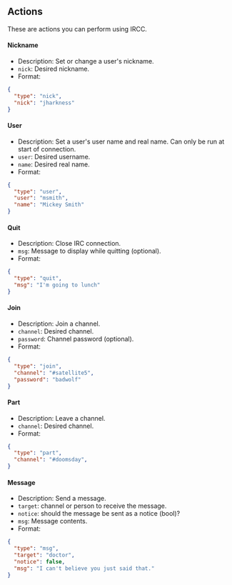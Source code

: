## Actions

These are actions you can perform using IRCC.

#### Nickname
- Description: Set or change a user's nickname.
- `nick`: Desired nickname.
- Format:

```json
{
  "type": "nick",
  "nick": "jharkness"
}
```

#### User
- Description: Set a user's user name and real name. Can only be run at start of connection.
- `user`: Desired username.
- `name`: Desired real name.
- Format:

```json
{
  "type": "user",
  "user": "msmith",
  "name": "Mickey Smith"
}
```

#### Quit
- Description: Close IRC connection.
- `msg`: Message to display while quitting (optional).
- Format:

```json
{
  "type": "quit",
  "msg": "I'm going to lunch"
}

```

#### Join
- Description: Join a channel.
- `channel`: Desired channel.
- `password`: Channel password (optional).
- Format:

```json
{
  "type": "join",
  "channel": "#satellite5",
  "password": "badwolf"
}
```

#### Part
- Description: Leave a channel.
- `channel`: Desired channel.
- Format:

```json
{
  "type": "part",
  "channel": "#doomsday",
}
```

#### Message
- Description: Send a message.
- `target`: channel or person to receive the message.
- `notice`: should the message be sent as a notice (bool)?
- `msg`: Message contents.
- Format:

```json
{
  "type": "msg",
  "target": "doctor",
  "notice": false,
  "msg": "I can't believe you just said that."
}
```
